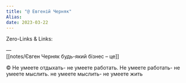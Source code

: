 ```yaml
---
title: "@ Евгеній Черняк"
Alias: 
date: 2023-03-22  
---
```

Zero-Links & Links:  


—  
[[notes/Євген Черняк будь-який бізнес – це]]

© Не умеете отдыхать- не умеете работать. Не умеете работать- не умеете мыслить. не умеете мыслить- не умеете жить
